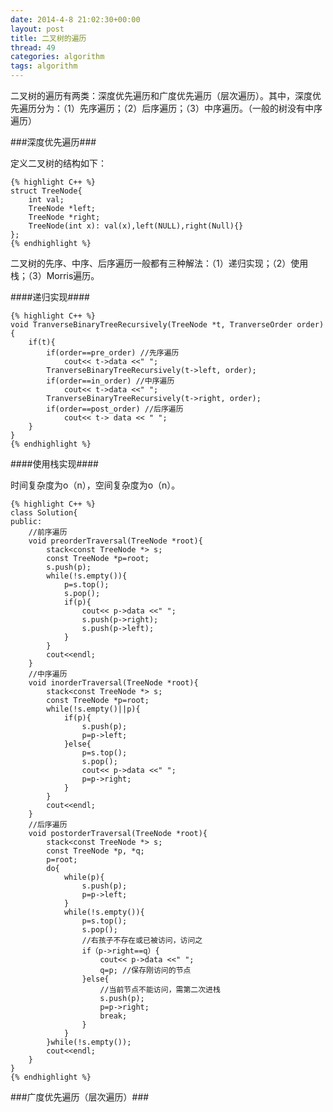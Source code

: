 ```yaml
---
date: 2014-4-8 21:02:30+00:00
layout: post
title: 二叉树的遍历
thread: 49
categories: algorithm
tags: algorithm
---
```


二叉树的遍历有两类：深度优先遍历和广度优先遍历（层次遍历）。其中，深度优先遍历分为：（1）先序遍历；（2）后序遍历；（3）中序遍历。（一般的树没有中序遍历）

###深度优先遍历###

定义二叉树的结构如下：

	{% highlight C++ %}
	struct TreeNode{
		int val;
		TreeNode *left;
		TreeNode *right;
		TreeNode(int x): val(x),left(NULL),right(Null){}
	};
	{% endhighlight %}

二叉树的先序、中序、后序遍历一般都有三种解法：（1）递归实现；（2）使用栈；（3）Morris遍历。

####递归实现####

	{% highlight C++ %}
	void TranverseBinaryTreeRecursively(TreeNode *t, TranverseOrder order)
	{
		if(t){
			if(order==pre_order) //先序遍历
				cout<< t->data <<" ";
			TranverseBinaryTreeRecursively(t->left, order);
			if(order==in_order) //中序遍历
				cout<< t->data <<" ";
			TranverseBinaryTreeRecursively(t->right, order);
			if(order==post_order) //后序遍历
				cout<< t-> data << " ";
		}
	}
	{% endhighlight %}
	
####使用栈实现####

时间复杂度为o（n），空间复杂度为o（n）。

	{% highlight C++ %}
	class Solution{
	public:
		//前序遍历
		void preorderTraversal(TreeNode *root){
			stack<const TreeNode *> s;
			const TreeNode *p=root;
			s.push(p);
			while(!s.empty()){
				p=s.top();
				s.pop();
				if(p){
					cout<< p->data <<" ";
					s.push(p->right);
					s.push(p->left);
				}
			}
			cout<<endl;
		}
		//中序遍历
		void inorderTraversal(TreeNode *root){
			stack<const TreeNode *> s;
			const TreeNode *p=root;
			while(!s.empty()||p){
				if(p){
					s.push(p);
					p=p->left;
				}else{
					p=s.top();
					s.pop();
					cout<< p->data <<" ";
					p=p->right;
				}
			}
			cout<<endl;
		}
		//后序遍历
		void postorderTraversal(TreeNode *root){
			stack<const TreeNode *> s;
			const TreeNode *p, *q;
			p=root;
			do{
				while(p){
					s.push(p);
					p=p->left;
				}
				while(!s.empty()){
					p=s.top();
					s.pop();
					//右孩子不存在或已被访问，访问之
					if（p->right==q）{
						cout<< p->data <<" ";
						q=p; //保存刚访问的节点
					}else{
						//当前节点不能访问，需第二次进栈
						s.push(p);
						p=p->right;
						break;
					}
				}
			}while(!s.empty());
			cout<<endl;
		}
	}
	{% endhighlight %}

###广度优先遍历（层次遍历）###